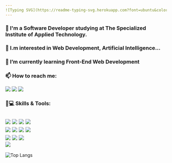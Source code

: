```yaml
---
![Typing SVG](https://readme-typing-svg.herokuapp.com?font=ubuntu&color=29A788&size=25&center=true&vCenter=true&lines=Hello+World;My+name+is+Ilyas;Software+developer;Self-taught+UI/UX+Designer;Always+learning+new+things;Welcome+to+my+profile)
---
```

### 👋 I'm a Software Developer studying at The Specialized Institute of Applied Technology.
### 👀 I.m interested in Web Development, Artificial Intelligence...
### 🌱 I’m currently learning Front-End Web Development
### 📫 How to reach me:
[![](https://img.shields.io/badge/Instagram-E4405F?style=for-the-badge&logo=instagram&logoColor=white)](https://www.instagram.com/ilyasbelaoud/)
[![](https://img.shields.io/badge/Twitter-1DA1F2?style=for-the-badge&logo=twitter&logoColor=white)](https://twitter.com/ilyasbelaoud)
[![](https://img.shields.io/badge/GitHub-100000?style=for-the-badge&logo=github&logoColor=white)](https://github.com/ilyasbelaoud/)
### 🚀💻 Skills & Tools:
[![](https://img.shields.io/badge/Python-3776AB?style=for-the-badge&logo=python&logoColor=white)](#README)
[![](https://img.shields.io/badge/HTML5-E34F26?style=for-the-badge&logo=html5&logoColor=white)](#README)
[![](https://img.shields.io/badge/CSS3-1572B6?style=for-the-badge&logo=css3&logoColor=white)](#README)
[![](https://img.shields.io/badge/JavaScript-323330?style=for-the-badge&logo=javascript&logoColor=F7DF1E)](#README)\
[![](https://img.shields.io/badge/C%23-239120?style=for-the-badge&logo=c-sharp&logoColor=white)](#README)
[![](https://img.shields.io/badge/.NET-5C2D91?style=for-the-badge&logo=dot-net&logoColor=white)](#README)
[![](https://img.shields.io/badge/Git-F05032?style=for-the-badge&logo=git&logoColor=white)](#README)
[![](https://img.shields.io/badge/Windows-0078D6?style=for-the-badge&logo=windows&logoColor=white)](#README)\
[![](https://img.shields.io/badge/Ubuntu-E95420?style=for-the-badge&logo=ubuntu&logoColor=white)](#README)
[![](https://img.shields.io/badge/GitHub-100000?style=for-the-badge&logo=github&logoColor=white)](#README)
[![](https://img.shields.io/badge/Visual_Studio_Code-0078D4?style=for-the-badge&logo=visual%20studio%20code&logoColor=white)](#README)\
[![](https://img.shields.io/badge/Visual_Studio_2019-5C2D91?style=for-the-badge&logo=visual%20studio&logoColor=white)](#README)
---
![Top Langs](https://github-readme-stats.vercel.app/api/top-langs/?username=ilyasbelaoud&layout=compact&theme=gotham&hide_border=true)

